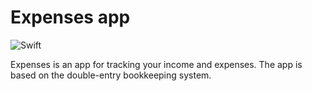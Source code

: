 # Expenses app

![Swift](https://github.com/paper-lark/expenses-app/workflows/Swift/badge.svg?branch=master)

Expenses is an app for tracking your income and expenses. The app is based on the double-entry bookkeeping system.
